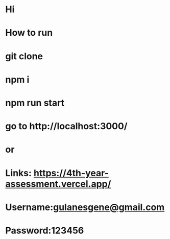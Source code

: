 # Hi
# How to run
# git clone
# npm i
# npm run start
# go to http://localhost:3000/
# or
# Links: https://4th-year-assessment.vercel.app/
# Username:gulanesgene@gmail.com 
# Password:123456
